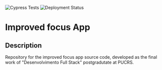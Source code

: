 ![Cypress Tests](https://github.com/lucastashan/improved-focus/actions/workflows/cypress.yml/badge.svg)
![Deployment Status](https://img.shields.io/github/deployments/lucastashan/improved-focus/production)

# Improved focus App

## Description
Repository for the improved focus app source code, developed as the final work of "Desenvolvimento Full Stack" postgradutate at PUCRS.
